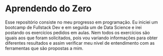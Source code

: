 # Aprendendo do Zero

Esse repositório consiste no meu progresso em programação. 
Eu iniciei um bootcamp de Fullstack Dev e em seguida um de Data Science e irei postando os exercícios pedidos em aulas. 
Nem todos os exercícios são iguais aos que foram solicitados, pois vou variando informações para obter diferentes resultados e assim verificar meu nivel de entendimento com as ferramentas que são propostas a mim.
